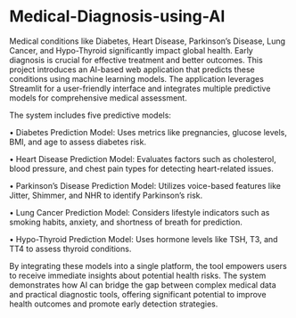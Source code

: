 ﻿# Medical-Diagnosis-using-AI
Medical conditions like Diabetes, Heart Disease, Parkinson’s Disease, Lung Cancer, and 
Hypo-Thyroid significantly impact global health. Early diagnosis is crucial for effective 
treatment and better outcomes. This project introduces an AI-based web application that 
predicts these conditions using machine learning models. The application leverages 
Streamlit for a user-friendly interface and integrates multiple predictive models for 
comprehensive medical assessment. 


The system includes five predictive models: 

• Diabetes Prediction Model: Uses metrics like pregnancies, glucose levels, BMI, 
and age to assess diabetes risk. 

• Heart Disease Prediction Model: Evaluates factors such as cholesterol, blood 
pressure, and chest pain types for detecting heart-related issues. 

• Parkinson’s Disease Prediction Model: Utilizes voice-based features like Jitter, 
Shimmer, and NHR to identify Parkinson’s risk. 

• Lung Cancer Prediction Model: Considers lifestyle indicators such as smoking 
habits, anxiety, and shortness of breath for prediction. 

• Hypo-Thyroid Prediction Model: Uses hormone levels like TSH, T3, and TT4 to 
assess thyroid conditions. 

By integrating these models into a single platform, the tool empowers users to receive 
immediate insights about potential health risks. The system demonstrates how AI can bridge 
the gap between complex medical data and practical diagnostic tools, offering significant 
potential to improve health outcomes and promote early detection strategies. 
